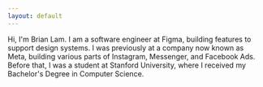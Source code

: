 ```yaml
---
layout: default
---
```

Hi, I'm Brian Lam. I am a software engineer at Figma, building features to
support design systems. I was previously at a company now known as Meta,
building various parts of Instagram, Messenger, and Facebook Ads. Before that, I was a
student at Stanford University, where I received my Bachelor's Degree in
Computer Science.
